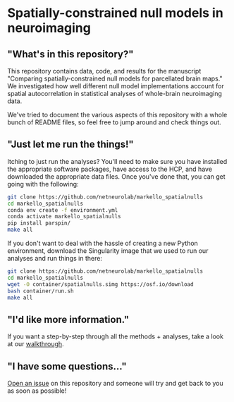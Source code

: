 # Spatially-constrained null models in neuroimaging

## "What's in this repository?"

This repository contains data, code, and results for the manuscript "Comparing spatially-constrained null models for parcellated brain maps."
We investigated how well different null model implementations account for spatial autocorrelation in statistical analyses of whole-brain neuroimaging data.

We've tried to document the various aspects of this repository with a whole bunch of README files, so feel free to jump around and check things out.

## "Just let me run the things!"

Itching to just run the analyses?
You'll need to make sure you have installed the appropriate software packages, have access to the HCP, and have downloaded the appropriate data files.
Once you've done that, you can get going with the following:

```bash
git clone https://github.com/netneurolab/markello_spatialnulls
cd markello_spatialnulls
conda env create -f environment.yml
conda activate markello_spatialnulls
pip install parspin/
make all
```

If you don't want to deal with the hassle of creating a new Python environment, download the Singularity image that we used to run our analyses and run things in there:

```bash
git clone https://github.com/netneurolab/markello_spatialnulls
cd markello_spatialnulls
wget -O container/spatialnulls.simg https://osf.io/download
bash container/run.sh
make all
```

## "I'd like more information."

If you want a step-by-step through all the methods + analyses, take a look at our [walkthrough](https://netneurolab.github.io/markello_spatialnulls).

## "I have some questions..."

[Open an issue](https://github.com/netneurolab/markello_spatialnulls/issues) on this repository and someone will try and get back to you as soon as possible!

